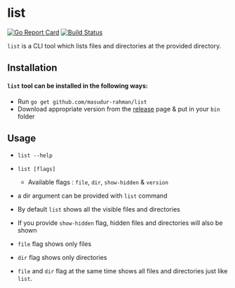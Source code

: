 # list
[![Go Report Card](https://goreportcard.com/badge/github.com/masudur-rahman/list)](https://goreportcard.com/report/github.com/masudur-rahman/list)
[![Build Status](https://travis-ci.org/masudur-rahman/list.svg?branch=master)](https://travis-ci.org/masudur-rahman/list)

`list` is a CLI tool which lists files and directories at the provided directory.

## Installation

#### `list` tool can be installed in the following ways:
- Run `go get github.com/masudur-rahman/list`
- Download appropriate version from the [release](https://github.com/masudur-rahman/list/releases) page & put in your `bin` folder

## Usage

- `list --help`
- `list [flags]`
    - Available flags : `file`, `dir`, `show-hidden` & `version`
    
- a dir argument can be provided with `list` command
- By default `list` shows all the visible files and directories
- If you provide `show-hidden` flag, hidden files and directories will also be shown
- `file` flag shows only files
- `dir` flag shows only directories
- `file` and `dir` flag at the same time shows all files and directories just like `list`.

